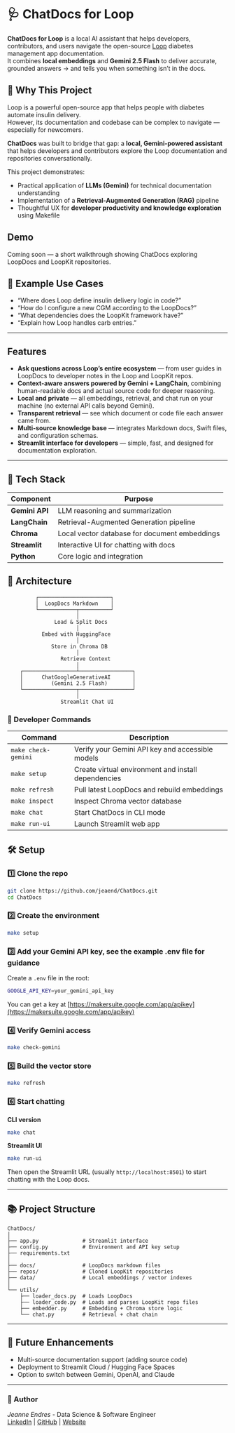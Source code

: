 # 🩺 ChatDocs for Loop  

**ChatDocs for Loop** is a local AI assistant that helps developers, contributors, and users navigate the open-source [Loop](https://github.com/LoopKit/Loop) diabetes management app documentation.  
It combines **local embeddings** and **Gemini 2.5 Flash** to deliver accurate, grounded answers -> and tells you when something isn’t in the docs.


## 🌟 Why This Project

Loop is a powerful open-source app that helps people with diabetes automate insulin delivery.  
However, its documentation and codebase can be complex to navigate — especially for newcomers.  

**ChatDocs** was built to bridge that gap: a **local, Gemini-powered assistant** that helps developers and contributors explore the Loop documentation and repositories conversationally.

This project demonstrates:
- Practical application of **LLMs (Gemini)** for technical documentation understanding  
- Implementation of a **Retrieval-Augmented Generation (RAG)** pipeline  
- Thoughtful UX for **developer productivity and knowledge exploration** using Makefile  

  
## Demo

Coming soon — a short walkthrough showing ChatDocs exploring LoopDocs and LoopKit repositories.


## 🧠 Example Use Cases

- “Where does Loop define insulin delivery logic in code?”  
- “How do I configure a new CGM according to the LoopDocs?”  
- “What dependencies does the LoopKit framework have?”  
- “Explain how Loop handles carb entries.”

---

## Features

- **Ask questions across Loop’s entire ecosystem** — from user guides in LoopDocs to developer notes in the Loop and LoopKit repos.  
- **Context-aware answers powered by Gemini + LangChain**, combining human-readable docs and actual source code for deeper reasoning.  
- **Local and private** — all embeddings, retrieval, and chat run on your machine (no external API calls beyond Gemini).  
- **Transparent retrieval** — see which document or code file each answer came from.  
- **Multi-source knowledge base** — integrates Markdown docs, Swift files, and configuration schemas.  
- **Streamlit interface for developers** — simple, fast, and designed for documentation exploration.  
---

## 🧩 Tech Stack

| Component | Purpose |
|------------|----------|
| **Gemini API** | LLM reasoning and summarization |
| **LangChain** | Retrieval-Augmented Generation pipeline |
| **Chroma** | Local vector database for document embeddings |
| **Streamlit** | Interactive UI for chatting with docs |
| **Python** | Core logic and integration |

## 🧩 Architecture

             ┌───────────────────────┐
             │  LoopDocs Markdown    │
             └────────────┬──────────┘
                          │
                   Load & Split Docs
                          │
               Embed with HuggingFace
                          │
                  Store in Chroma DB
                          │
                     Retrieve Context
                          │
        ┌─────────────────┴─────────────────┐
        │      ChatGoogleGenerativeAI       │
        │         (Gemini 2.5 Flash)        │
        └─────────────────┬─────────────────┘
                          │
                     Streamlit Chat UI


### 🧰 Developer Commands

| Command             | Description                                         |
| ------------------- | --------------------------------------------------- |
| `make check-gemini` | Verify your Gemini API key and accessible models    |
| `make setup`        | Create virtual environment and install dependencies |
| `make refresh`      | Pull latest LoopDocs and rebuild embeddings         |
| `make inspect`      | Inspect Chroma vector database                      |
| `make chat`         | Start ChatDocs in CLI mode                          |
| `make run-ui`       | Launch Streamlit web app                            |

## 🛠️ Setup

### 1️⃣ Clone the repo
```bash
git clone https://github.com/jeaend/ChatDocs.git
cd ChatDocs
```

### 2️⃣ Create the environment
```bash
make setup
```

### 3️⃣ Add your Gemini API key, see the example .env file for guidance
Create a `.env` file in the root:
```bash
GOOGLE_API_KEY=your_gemini_api_key
```
You can get a key at [https://makersuite.google.com/app/apikey](https://makersuite.google.com/app/apikey)

### 4️⃣ Verify Gemini access
```bash
make check-gemini
```

### 5️⃣ Build the vector store
```bash
make refresh
```

### 6️⃣ Start chatting
**CLI version**
```bash
make chat
```

**Streamlit UI**
```bash
make run-ui
```
Then open the Streamlit URL (usually `http://localhost:8501`) to start chatting with the Loop docs.


---
## 📚 Project Structure

```
ChatDocs/
│
├── app.py              # Streamlit interface
├── config.py           # Environment and API key setup
├── requirements.txt
│
├── docs/               # LoopDocs markdown files
├── repos/              # Cloned LoopKit repositories
├── data/               # Local embeddings / vector indexes
│
└── utils/
    ├── loader_docs.py  # Loads LoopDocs
    ├── loader_code.py  # Loads and parses LoopKit repo files
    ├── embedder.py     # Embedding + Chroma store logic
    └── chat.py         # Retrieval + chat chain
```

---

## 🧠 Future Enhancements

- Multi-source documentation support (adding source code)
- Deployment to Streamlit Cloud / Hugging Face Spaces  
- Option to switch between Gemini, OpenAI, and Claude  

---


### 👋 Author

*Jeanne Endres* - 
Data Science & Software Engineer  
[LinkedIn](https://linkedin.com/in/jeanneendres) | [GitHub](https://github.com/jeaend) | [Website](https://jeaend.github.io) 
